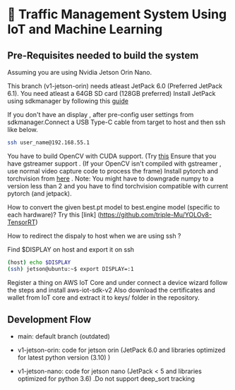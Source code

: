 # 🚦 Traffic Management System Using IoT and Machine Learning

## Pre-Requisites needed to build the system
Assuming you are using Nvidia Jetson Orin Nano.

This branch (v1-jetson-orin) needs atleast JetPack 6.0 (Preferred JetPack 6.1).
You need atleast a 64GB SD card (128GB preferred)
Install JetPack using sdkmanager by following this [guide](https://www.jetson-ai-lab.com/initial_setup_jon.html)

If you don't have an display , after pre-config user settings from sdkmanager.Connect a USB Type-C cable from target to host and then ssh like below.

```bash
ssh user_name@192.168.55.1
```

You have to build OpenCV with CUDA support. (Try [this](https://qengineering.eu/install-opencv-on-jetson-nano.html)
Ensure that you have gstreamer support . (If your OpenCV isn't compiled with gstreamer , use normal video capture code to process the frame)
Install pytorch and torchvision from [here](https://developer.nvidia.com/embedded/downloads) . 
Note: You might have to downgrade numpy to a version less than 2 and you have to find torchvision compatible with current pytorch (and jetpack).

How to convert the given best.pt model to best.engine model (specific to each hardware)? 
Try this [link] (https://github.com/triple-Mu/YOLOv8-TensorRT)

How to redirect the dispaly to host when we are using ssh ?

Find $DISPLAY on host and export it on ssh

```bash
(host) echo $DISPLAY
(ssh) jetson@ubuntu:~$ export DISPLAY=:1
```

Register a thing on AWS IoT Core and under connect a device wizard follow the steps and install aws-iot-sdk-v2
Also download the certificates and wallet from IoT core and extract it to keys/ folder in the repository.


## Development Flow

 - main: default branch (outdated)

 - v1-jetson-orin: code for jetson orin (JetPack 6.0 and libraries optimized for latest python version (3.10) )

 - v1-jetson-nano: code for jetson nano (JetPack < 5 and libraries optimized for python 3.6) .Do not support deep_sort tracking
